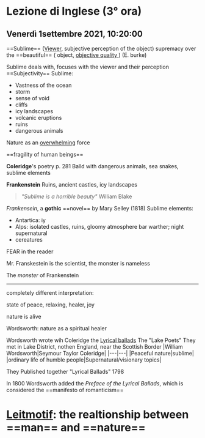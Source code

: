 #  Lezione di Inglese (3° ora)
## Venerdì 1settembre 2021, 10:20:00

==Sublime== (<u>Viewer</u>, subjective perception of the object)  supremacy over the ==beautiful== ( object, <u>objective quality </u>)
(E. burke)

Sublime deals with, focuses with the viewer and their perception
==Subjectivity==
Sublime:
* Vastness of the ocean
* storm
* sense of void
* cliffs
* icy landscapes
* volcanic eruptions
* ruins
* dangerous animals

Nature as an <u>overwhelming</u> force


==fragility of human beings==

**Coleridge**'s poetry p. 281 Balld with dangerous animals, sea snakes, sublime elements

**Frankenstein** Ruins, ancient castles, icy landscapes


> _"Sublime is a horrible beauty"_
>  William Blake


_Frankensein_, a **gothic** ==novel== by Mary Selley (1818)
Sublime elements:
* Antartica: iy
* Alps: isolated castles, ruins, gloomy atmosphere bar warther; night supernatural
* cereatures

FEAR in the reader

Mr. Franskestein is the scientist, the monster is nameless

The _monster_ of Frankenstein


---

completely different interpretation:

state of peace, relaxing, healer, joy

nature is alive

Wordsworth: nature as a spiritual healer



Wordsworth wrote wih Coleridge the <u>Lyrical ballads</u>
The "Lake Poets"
They met in Lake District, nothen England, near the Scottish Border
|William Wordsworth|Seymour Taylor Coleridge|
|---|---|
|Peaceful nature|sublime|
|ordinary life of humble people|Supernatural/visionary topics|

They Published together "Lyrical Ballads" 1798

In 1800 Wordsworth added the _Preface of the Lyrical Ballads_, which is considered the ==manifesto of romanticism==

<u>Leitmotif</u>: the realtionship between ==man== and ==nature==
==
<!--stackedit_data:
eyJoaXN0b3J5IjpbMzYzNTc5MzM1LDIwNTEwNTAxNjNdfQ==
-->
